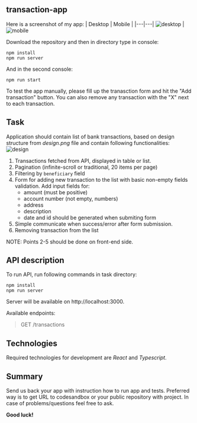 ## transaction-app
Here is a screenshot of my app:
| Desktop | Mobile |
|---|---|
![desktop][desktopScreenshot] | ![mobile][mobileScreenshot]

Download the repository and then in directory type in console:

    npm install
    npm run server

And in the second console:

    npm run start

To test the app manually, please fill up the tranasction form and hit the "Add transaction" button. You can also remove any transaction with the "X" next to each transaction.

## Task
Application should contain list of bank transactions, based on design structure from _design.png_ file and contain following functionalities:
![design][designPhoto]

1.  Transactions fetched from API, displayed in table or list.
2.  Pagination (infinite-scroll or traditional, 20 items per page)
3.  Filtering by `beneficiary` field
4.  Form for adding new transaction to the list with basic non-empty fields validation. Add input fields for:
    -   amount (must be positive)
    -   account number (not empty, numbers)
    -   address
    -   description
    -   date and id should be generated when submiting form
5.  Simple communicate when success/error after form submission.
6.  Removing transaction from the list

NOTE: Points 2-5 should be done on front-end side.

## API description

To run API, run following commands in task directory:

    npm install
    npm run server

Server will be available on http://localhost:3000.

Available endpoints:

> GET /transactions

## Technologies

Required technologies for development are _React_ and _Typescript_.

## Summary

Send us back your app with instruction how to run app and tests. Preferred way is to get URL to codesandbox or your public repository with project. In case of problems/questions feel free to ask.

**Good luck!**

[desktopScreenshot]: https://user-images.githubusercontent.com/109333068/204725049-fda45de7-3abd-4550-bf1e-3ffffadcadbb.png
[mobileScreenshot]: https://user-images.githubusercontent.com/109333068/204725183-76cca530-8fab-4ace-94c9-4a36437840da.png
[designPhoto]: https://user-images.githubusercontent.com/109333068/204725284-53df47fe-5792-4124-b968-810ef8b90621.png
